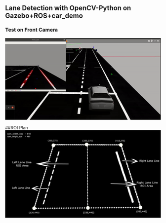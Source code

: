 ## Lane Detection with OpenCV-Python on Gazebo+ROS+car_demo

### Test on Front Camera
![gif_1](https://github.com/azizcanhamas/lane-detection/blob/master/gif_img.gif)

##ROI Plan
![roi_plan](https://github.com/azizcanhamas/lane-detection/blob/master/roi_plan.jpg)
